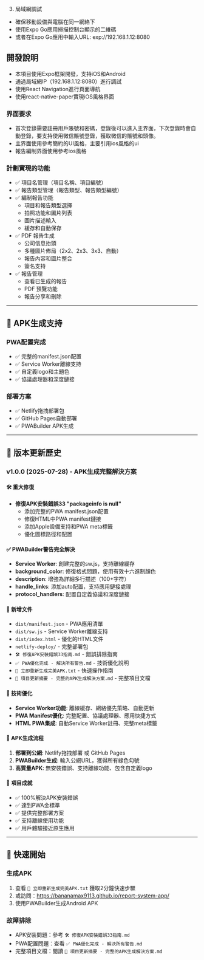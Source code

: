 3. 局域網調試
- 確保移動設備與電腦在同一網絡下
- 使用Expo Go應用掃描控制台顯示的二維碼
- 或者在Expo Go應用中輸入URL: exp://192.168.1.12:8080

## 開發說明
- 本項目使用Expo框架開發，支持iOS和Android
- 通過局域網IP（192.168.1.12:8080）進行調試
- 使用React Navigation進行頁面導航
- 使用react-native-paper實現iOS風格界面

### 界面要求
- 首次登錄需要註冊用戶賬號和密碼，登錄後可以進入主界面，下次登錄時會自動登錄，要支持使用微信賬號登錄，獲取微信的賬號和頭像。
- 主界面使用參考簡約的UI風格，主要引用ios風格的ui
- 報告編制界面使用參考ios風格

### 計劃實現的功能
- ✅ 項目名管理（項目名稱、項目編號）
- ✅ 報告類型管理（報告類型、報告類型編號）
- ✅ 編制報告功能
  - 項目和報告類型選擇
  - 拍照功能和圖片列表
  - 圖片描述輸入
  - 緩存和自動保存
- ✅ PDF 報告生成
  - 公司信息抬頭
  - 多種圖片佈局（2x2、2x3、3x3、自動）
  - 報告內容和圖片整合
  - 簽名支持
- ✅ 報告管理
  - 查看已生成的報告
  - PDF 預覽功能
  - 報告分享和刪除

---

## 📱 APK生成支持

### PWA配置完成
- ✅ 完整的manifest.json配置
- ✅ Service Worker離線支持
- ✅ 自定義logo和主題色
- ✅ 協議處理器和深度鏈接

### 部署方案
- ✅ Netlify拖拽部署包
- ✅ GitHub Pages自動部署
- ✅ PWABuilder APK生成

---

## 🔄 版本更新歷史

### v1.0.0 (2025-07-28) - APK生成完整解決方案

#### 🛠️ 重大修復
- **修復APK安裝錯誤33 "packageinfo is null"**
  - 添加完整的PWA manifest.json配置
  - 修復HTML中PWA manifest鏈接
  - 添加Apple設備支持和PWA meta標籤
  - 優化圖標路徑和配置

#### ✅ PWABuilder警告完全解決
- **Service Worker**: 創建完整的sw.js，支持離線緩存
- **background_color**: 修復格式問題，使用有效十六進制顏色
- **description**: 增強為詳細多行描述（100+字符）
- **handle_links**: 添加auto配置，支持應用鏈接處理
- **protocol_handlers**: 配置自定義協議和深度鏈接

#### 📁 新增文件
- `dist/manifest.json` - PWA應用清單
- `dist/sw.js` - Service Worker離線支持
- `dist/index.html` - 優化的HTML文件
- `netlify-deploy/` - 完整部署包
- `🛠️ 修復APK安裝錯誤33指南.md` - 錯誤排除指南
- `✅ PWA優化完成 - 解決所有警告.md` - 技術優化說明
- `🚀 立即重新生成完美APK.txt` - 快速操作指南
- `📝 項目更新摘要 - 完整的APK生成解決方案.md` - 完整項目文檔

#### 🎯 技術優化
- **Service Worker功能**: 離線緩存、網絡優先策略、自動更新
- **PWA Manifest優化**: 完整配置、協議處理器、應用快捷方式
- **HTML PWA集成**: 自動Service Worker註冊、完整meta標籤

#### 📱 APK生成流程
1. **部署到公網**: Netlify拖拽部署 或 GitHub Pages
2. **PWABuilder生成**: 輸入公網URL，獲得所有綠色勾號
3. **高質量APK**: 無安裝錯誤、支持離線功能、包含自定義logo

#### 🎉 項目成就
- ✅ 100%解決APK安裝錯誤
- ✅ 達到PWA金標準
- ✅ 提供完整部署方案
- ✅ 支持離線使用功能
- ✅ 用戶體驗接近原生應用

---

## 🚀 快速開始

### 生成APK
1. 查看 `🚀 立即重新生成完美APK.txt` 獲取2分鐘快速步驟
2. 或訪問：https://bananamax9113.github.io/report-system-app/
3. 使用PWABuilder生成Android APK

### 故障排除
- APK安裝問題：參考 `🛠️ 修復APK安裝錯誤33指南.md`
- PWA配置問題：查看 `✅ PWA優化完成 - 解決所有警告.md`
- 完整項目文檔：閱讀 `📝 項目更新摘要 - 完整的APK生成解決方案.md`

